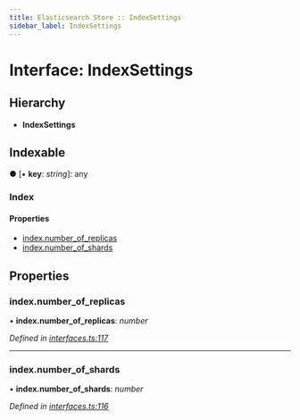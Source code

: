 ```yaml
---
title: Elasticsearch Store :: IndexSettings
sidebar_label: IndexSettings
---
```


# Interface: IndexSettings

## Hierarchy

* **IndexSettings**

## Indexable

● \[▪ **key**: *string*\]: any

### Index

#### Properties

* [index.number_of_replicas](indexsettings.md#index.number_of_replicas)
* [index.number_of_shards](indexsettings.md#index.number_of_shards)

## Properties

###  index.number_of_replicas

• **index.number_of_replicas**: *number*

*Defined in [interfaces.ts:117](https://github.com/terascope/teraslice/blob/b0f73ab9/packages/elasticsearch-store/src/interfaces.ts#L117)*

___

###  index.number_of_shards

• **index.number_of_shards**: *number*

*Defined in [interfaces.ts:116](https://github.com/terascope/teraslice/blob/b0f73ab9/packages/elasticsearch-store/src/interfaces.ts#L116)*

